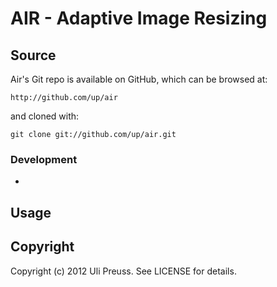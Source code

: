 AIR - Adaptive Image Resizing
====

## Source

Air's Git repo is available on GitHub, which can be browsed at:

    http://github.com/up/air

and cloned with:

    git clone git://github.com/up/air.git


### Development

* 


## Usage




## Copyright

Copyright (c) 2012 Uli Preuss. See LICENSE for details.